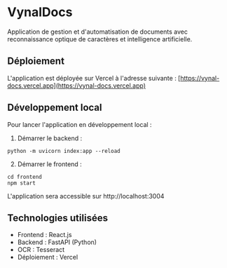 # VynalDocs

Application de gestion et d'automatisation de documents avec reconnaissance optique de caractères et intelligence artificielle.

## Déploiement

L'application est déployée sur Vercel à l'adresse suivante :
[https://vynal-docs.vercel.app](https://vynal-docs.vercel.app)

## Développement local

Pour lancer l'application en développement local :

1. Démarrer le backend :
```
python -m uvicorn index:app --reload
```

2. Démarrer le frontend :
```
cd frontend
npm start
```

L'application sera accessible sur http://localhost:3004

## Technologies utilisées

- Frontend : React.js
- Backend : FastAPI (Python)
- OCR : Tesseract
- Déploiement : Vercel
